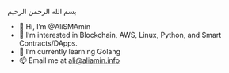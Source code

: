 بسم الله الرحمن الرحيم
- 👋 Hi, I’m @AliSMAmin
- 👀 I’m interested in Blockchain, AWS, Linux, Python, and Smart Contracts/DApps.
- 🌱 I’m currently learning Golang
- 📫 Email me at ali@aliamin.info

<!---
AliSMAmin/AliSMAmin is a ✨ special ✨ repository because its `README.md` (this file) appears on your GitHub profile.
You can click the Preview link to take a look at your changes.
--->
